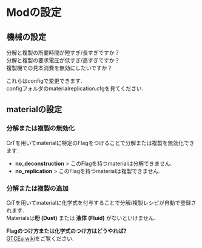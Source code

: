 # Modの設定
## 機械の設定
分解と複製の所要時間が短すぎ/長すぎですか？<br>
分解と複製の要求電圧が低すぎ/高すぎですか？<br>
複製機での見本消費を無効にしたいですか？<br>

これらはconfigで変更できます.<br>
configフォルダのmaterialreplication.cfgを見てください.

## materialの設定
### 分解または複製の無効化
CrTを用いてmaterialに特定のFlagをつけることで分解または複製を無効化できます.
- **no_deconstruction** > このFlagを持つmaterialは分解できません.
- **no_replication** > このFlagを持つmaterialは複製できません.

### 分解または複製の追加
CrTを用いてmaterialに化学式を付与することで分解/複製レシピが自動で登録されます.<br>
Materialsは**粉 (Dust)** または **液体 (Fluid)** がないといけません.

**Flagのつけ方または化学式のつけ方はどうやれば?**<br>
[GTCEu wiki](https://github.com/GregTechCEu/GregTech/wiki/CraftTweaker-for--Materials#modifying-existing-materials)をご覧ください.
